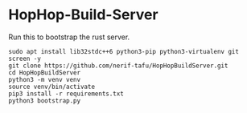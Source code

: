 # HopHop-Build-Server

Run this to bootstrap the rust server.
```
sudo apt install lib32stdc++6 python3-pip python3-virtualenv git screen -y
git clone https://github.com/nerif-tafu/HopHopBuildServer.git
cd HopHopBuildServer
python3 -m venv venv
source venv/bin/activate
pip3 install -r requirements.txt
python3 bootstrap.py
```